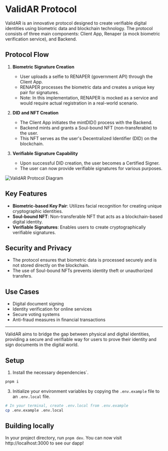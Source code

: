 # ValidAR Protocol

ValidAR is an innovative protocol designed to create verifiable digital identities using biometric data and blockchain technology. The protocol consists of three main components: Client App, Renaper (a mock biometric verification service), and Backend.

## Protocol Flow

1. **Biometric Signature Creation**
   - User uploads a selfie to RENAPER (government API) through the Client App.
   - RENAPER processes the biometric data and creates a unique key pair for signatures.
   - Note: In this implementation, RENAPER is mocked as a service and would require actual registration in a real-world scenario.

2. **DID and NFT Creation**
   - The Client App initiates the mintDID() process with the Backend.
   - Backend mints and grants a Soul-bound NFT (non-transferable) to the user.
   - This NFT serves as the user's Decentralized Identifier (DID) on the blockchain.

3. **Verifiable Signature Capability**
   - Upon successful DID creation, the user becomes a Certified Signer.
   - The user can now provide verifiable signatures for various purposes.


![ValidAR Protocol Diagram](https://i.imgur.com/CI6JRnV.png)


## Key Features

- **Biometric-based Key Pair**: Utilizes facial recognition for creating unique cryptographic identities.
- **Soul-bound NFT**: Non-transferable NFT that acts as a blockchain-based digital identity.
- **Verifiable Signatures**: Enables users to create cryptographically verifiable signatures.

## Security and Privacy

- The protocol ensures that biometric data is processed securely and is not stored directly on the blockchain.
- The use of Soul-bound NFTs prevents identity theft or unauthorized transfers.

## Use Cases

- Digital document signing
- Identity verification for online services
- Secure voting systems
- Anti-fraud measures in financial transactions
---

ValidAR aims to bridge the gap between physical and digital identities, providing a secure and verifiable way for users to prove their identity and sign documents in the digital world.
## Setup

1. Install the necessary dependencies`.
```sh
pnpm i 
```

3. Initialize your environment variables by copying the `.env.example` file to an `.env.local` file.
```sh
# In your terminal, create .env.local from .env.example
cp .env.example .env.local
```

## Building locally

In your project directory, run `pnpm dev`. You can now visit http://localhost:3000 to see our dapp!